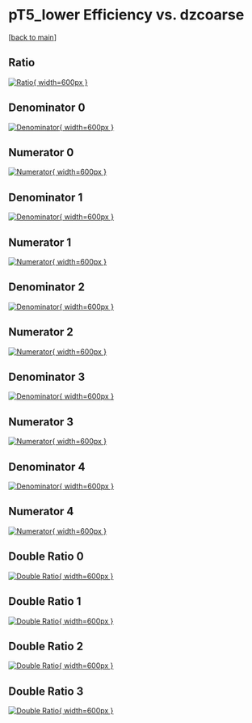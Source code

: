# pT5_lower Efficiency vs. dzcoarse

[[back to main](./)]



## Ratio

[![Ratio](../mtv/var/pT5_lower_vtr_321_0_eff_dzcoarse.png){ width=600px }](../mtv/var/pT5_lower_vtr_321_0_eff_dzcoarse.pdf)

## Denominator 0

[![Denominator](../mtv/den/pT5_lower_vtr_321_0_eff_dzcoarse_den0.png){ width=600px }](../mtv/den/pT5_lower_vtr_321_0_eff_dzcoarse_den0.pdf)

## Numerator 0

[![Numerator](../mtv/num/pT5_lower_vtr_321_0_eff_dzcoarse_num0.png){ width=600px }](../mtv/num/pT5_lower_vtr_321_0_eff_dzcoarse_num0.pdf)

## Denominator 1

[![Denominator](../mtv/den/pT5_lower_vtr_321_0_eff_dzcoarse_den1.png){ width=600px }](../mtv/den/pT5_lower_vtr_321_0_eff_dzcoarse_den1.pdf)

## Numerator 1

[![Numerator](../mtv/num/pT5_lower_vtr_321_0_eff_dzcoarse_num1.png){ width=600px }](../mtv/num/pT5_lower_vtr_321_0_eff_dzcoarse_num1.pdf)

## Denominator 2

[![Denominator](../mtv/den/pT5_lower_vtr_321_0_eff_dzcoarse_den2.png){ width=600px }](../mtv/den/pT5_lower_vtr_321_0_eff_dzcoarse_den2.pdf)

## Numerator 2

[![Numerator](../mtv/num/pT5_lower_vtr_321_0_eff_dzcoarse_num2.png){ width=600px }](../mtv/num/pT5_lower_vtr_321_0_eff_dzcoarse_num2.pdf)

## Denominator 3

[![Denominator](../mtv/den/pT5_lower_vtr_321_0_eff_dzcoarse_den3.png){ width=600px }](../mtv/den/pT5_lower_vtr_321_0_eff_dzcoarse_den3.pdf)

## Numerator 3

[![Numerator](../mtv/num/pT5_lower_vtr_321_0_eff_dzcoarse_num3.png){ width=600px }](../mtv/num/pT5_lower_vtr_321_0_eff_dzcoarse_num3.pdf)

## Denominator 4

[![Denominator](../mtv/den/pT5_lower_vtr_321_0_eff_dzcoarse_den4.png){ width=600px }](../mtv/den/pT5_lower_vtr_321_0_eff_dzcoarse_den4.pdf)

## Numerator 4

[![Numerator](../mtv/num/pT5_lower_vtr_321_0_eff_dzcoarse_num4.png){ width=600px }](../mtv/num/pT5_lower_vtr_321_0_eff_dzcoarse_num4.pdf)

## Double Ratio 0

[![Double Ratio](../mtv/ratio/pT5_lower_vtr_321_0_eff_dzcoarse_ratio0.png){ width=600px }](../mtv/ratio/pT5_lower_vtr_321_0_eff_dzcoarse_ratio0.pdf)

## Double Ratio 1

[![Double Ratio](../mtv/ratio/pT5_lower_vtr_321_0_eff_dzcoarse_ratio1.png){ width=600px }](../mtv/ratio/pT5_lower_vtr_321_0_eff_dzcoarse_ratio1.pdf)

## Double Ratio 2

[![Double Ratio](../mtv/ratio/pT5_lower_vtr_321_0_eff_dzcoarse_ratio2.png){ width=600px }](../mtv/ratio/pT5_lower_vtr_321_0_eff_dzcoarse_ratio2.pdf)

## Double Ratio 3

[![Double Ratio](../mtv/ratio/pT5_lower_vtr_321_0_eff_dzcoarse_ratio3.png){ width=600px }](../mtv/ratio/pT5_lower_vtr_321_0_eff_dzcoarse_ratio3.pdf)

